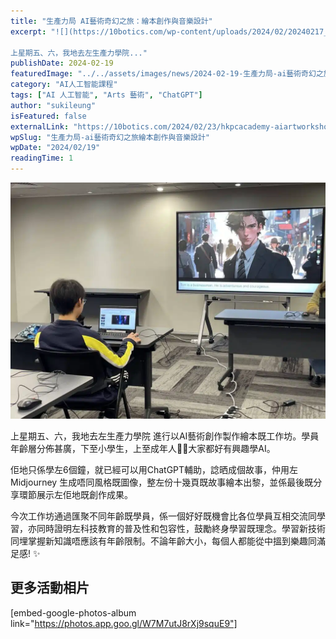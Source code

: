 ```yaml
---
title: "生產力局 AI藝術奇幻之旅：繪本創作與音樂設計"
excerpt: "![](https://10botics.com/wp-content/uploads/2024/02/20240217_045402846_iOS-1024x768.jpg)

上星期五、六，我地去左生產力學院..."
publishDate: 2024-02-19
featuredImage: "../../assets/images/news/2024-02-19-生產力局-ai藝術奇幻之旅繪本創作與音樂設計/image1.jpg"
category: "AI人工智能課程"
tags: ["AI 人工智能", "Arts 藝術", "ChatGPT"]
author: "sukileung"
isFeatured: false
externalLink: "https://10botics.com/2024/02/23/hkpcacademy-aiartworkshop/"
wpSlug: "生產力局-ai藝術奇幻之旅繪本創作與音樂設計"
wpDate: "2024/02/19"
readingTime: 1
---
```


![](../../assets/images/news/2024-02-19-生產力局-ai藝術奇幻之旅繪本創作與音樂設計/image2.jpg)

上星期五、六，我地去左生產力學院 進行以AI藝術創作製作繪本既工作坊。學員年齡層分佈甚廣，下至小學生，上至成年人🤖🦾大家都好有興趣學AI。

佢地只係學左6個鐘，就已經可以用ChatGPT輔助，諗晒成個故事，仲用左Midjourney 生成唔同風格既圖像，整左份十幾頁既故事繪本出黎，並係最後既分享環節展示左佢地既創作成果。

今次工作坊通過匯聚不同年齡既學員，係一個好好既機會比各位學員互相交流同學習，亦同時證明左科技教育的普及性和包容性，鼓勵終身學習既理念。學習新技術同埋掌握新知識唔應該有年齡限制。不論年齡大小，每個人都能從中搵到樂趣同滿足感! ✨

## 更多活動相片

[embed-google-photos-album link="https://photos.app.goo.gl/W7M7utJ8rXj9squE9"]